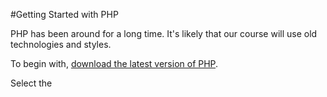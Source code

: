 #Getting Started with PHP

PHP has been around for a long time. It's likely that our course will use old technologies and styles.

To begin with, [download the latest version of PHP](http://php.net/downloads.php).

Select the 

